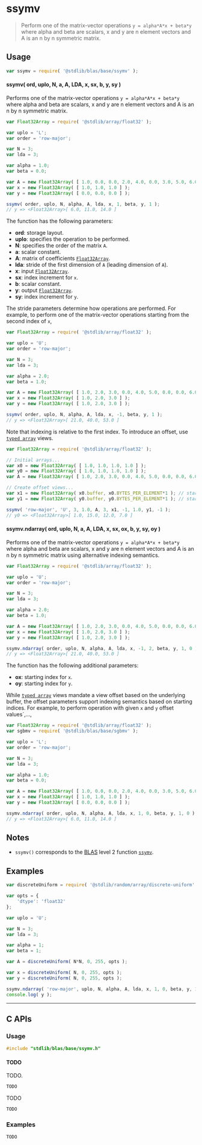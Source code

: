<!--

@license Apache-2.0

Copyright (c) 2024 The Stdlib Authors.

Licensed under the Apache License, Version 2.0 (the "License");
you may not use this file except in compliance with the License.
You may obtain a copy of the License at

   http://www.apache.org/licenses/LICENSE-2.0

Unless required by applicable law or agreed to in writing, software
distributed under the License is distributed on an "AS IS" BASIS,
WITHOUT WARRANTIES OR CONDITIONS OF ANY KIND, either express or implied.
See the License for the specific language governing permissions and
limitations under the License.

-->

# ssymv

> Perform one of the matrix-vector operations `y = alpha*A*x + beta*y` where alpha and beta are scalars, x and y are n element vectors and A is an n by n symmetric matrix.

<section class = "usage">

## Usage

```javascript
var ssymv = require( '@stdlib/blas/base/ssymv' );
```

#### ssymv( ord, uplo, N, a, A, LDA, x, sx, b, y, sy )

Performs one of the matrix-vector operations `y = alpha*A*x + beta*y` where alpha and beta are scalars, x and y are n element vectors and A is an n by n symmetric matrix.

```javascript
var Float32Array = require( '@stdlib/array/float32' );

var uplo = 'L';
var order = 'row-major';

var N = 3;
var lda = 3;

var alpha = 1.0;
var beta = 0.0;

var A = new Float32Array( [ 1.0, 0.0, 0.0, 2.0, 4.0, 0.0, 3.0, 5.0, 6.0 ] );
var x = new Float32Array( [ 1.0, 1.0, 1.0 ] );
var y = new Float32Array( [ 0.0, 0.0, 0.0 ] );

ssymv( order, uplo, N, alpha, A, lda, x, 1, beta, y, 1 );
// y => <Float32Array>[ 6.0, 11.0, 14.0 ]
```

The function has the following parameters:

-   **ord**: storage layout.
-   **uplo**: specifies the operation to be performed.
-   **N**: specifies the order of the matrix `A`.
-   **a**: scalar constant.
-   **A**: matrix of coefficients [`Float32Array`][mdn-float32array].
-   **lda**: stride of the first dimension of `A` (leading dimension of `A`).
-   **x**: input [`Float32Array`][mdn-float32array].
-   **sx**: index increment for `x`.
-   **b**: scalar constant.
-   **y**: output [`Float32Array`][mdn-float32array].
-   **sy**: index increment for `y`.

The stride parameters determine how operations are performed. For example, to 
perform one of the matrix-vector operations starting from the second index of `x`,

```javascript
var Float32Array = require( '@stdlib/array/float32' );

var uplo = 'U';
var order = 'row-major';

var N = 3;
var lda = 3;

var alpha = 2.0;
var beta = 1.0;

var A = new Float32Array( [ 1.0, 2.0, 3.0, 0.0, 4.0, 5.0, 0.0, 0.0, 6.0 ] );
var x = new Float32Array( [ 1.0, 2.0, 3.0 ] );
var y = new Float32Array( [ 1.0, 2.0, 3.0 ] );

ssymv( order, uplo, N, alpha, A, lda, x, -1, beta, y, 1 );
// y => <Float32Array>[ 21.0, 40.0, 53.0 ]
```

Note that indexing is relative to the first index. To introduce an offset, use [`typed array`][mdn-typed-array] views.

<!-- eslint-disable stdlib/capitalized-comments -->

```javascript
var Float32Array = require( '@stdlib/array/float32' );

// Initial arrays...
var x0 = new Float32Array( [ 1.0, 1.0, 1.0, 1.0 ] );
var y0 = new Float32Array( [ 1.0, 1.0, 1.0, 1.0 ] );
var A = new Float32Array( [ 1.0, 2.0, 3.0, 0.0, 4.0, 5.0, 0.0, 0.0, 6.0 ] );

// Create offset views...
var x1 = new Float32Array( x0.buffer, x0.BYTES_PER_ELEMENT*1 ); // start at 2nd element
var y1 = new Float32Array( y0.buffer, y0.BYTES_PER_ELEMENT*1 ); // start at 1st element

ssymv( 'row-major', 'U', 3, 1.0, A, 3, x1, -1, 1.0, y1, -1 );
// y0 => <Float32Array>[ 1.0, 15.0, 12.0, 7.0 ]
```

#### ssymv.ndarray( ord, uplo, N, a, A, LDA, x, sx, ox, b, y, sy, oy )

Performs one of the matrix-vector operations `y = alpha*A*x + beta*y` where alpha and beta are scalars, x and y are n element vectors and A is an n by n symmetric matrix using alternative indexing semantics.

```javascript
var Float32Array = require( '@stdlib/array/float32' );

var uplo = 'U';
var order = 'row-major';

var N = 3;
var lda = 3;

var alpha = 2.0;
var beta = 1.0;

var A = new Float32Array( [ 1.0, 2.0, 3.0, 0.0, 4.0, 5.0, 0.0, 0.0, 6.0 ] );
var x = new Float32Array( [ 1.0, 2.0, 3.0 ] );
var y = new Float32Array( [ 1.0, 2.0, 3.0 ] );

ssymv.ndarray( order, uplo, N, alpha, A, lda, x, -1, 2, beta, y, 1, 0 );
// y => <Float32Array>[ 21.0, 40.0, 53.0 ]
```

The function has the following additional parameters:

-   **ox**: starting index for `x`.
-   **oy**: starting index for `y`.

While [`typed array`][mdn-typed-array] views mandate a view offset based on the underlying buffer, the offset parameters support indexing semantics based on starting indices. For example, to perform operation with given `x` and `y` offset values`,...,

```javascript
var Float32Array = require( '@stdlib/array/float32' );
var sgbmv = require( '@stdlib/blas/base/sgbmv' );

var uplo = 'L';
var order = 'row-major';

var N = 3;
var lda = 3;

var alpha = 1.0;
var beta = 0.0;

var A = new Float32Array( [ 1.0, 0.0, 0.0, 2.0, 4.0, 0.0, 3.0, 5.0, 6.0 ] );
var x = new Float32Array( [ 1.0, 1.0, 1.0 ] );
var y = new Float32Array( [ 0.0, 0.0, 0.0 ] );

ssymv.ndarray( order, uplo, N, alpha, A, lda, x, 1, 0, beta, y, 1, 0 );
// y => <Float32Array>[ 6.0, 11.0, 14.0 ]
```

</section>

<!-- /.usage -->

<section class="notes">

## Notes

-   `ssymv()` corresponds to the [BLAS][blas] level 2 function [`ssymv`][ssymv].

</section>

<!-- /.notes -->

<section class="examples">

## Examples

<!-- eslint no-undef: "error" -->

```javascript
var discreteUniform = require( '@stdlib/random/array/discrete-uniform' );

var opts = {
    'dtype': 'float32'
};

var uplo = 'U';

var N = 3;
var lda = 3;

var alpha = 1;
var beta = 1;

var A = discreteUniform( N*N, 0, 255, opts );

var x = discreteUniform( N, 0, 255, opts );
var y = discreteUniform( N, 0, 255, opts );

ssymv.ndarray( 'row-major', uplo, N, alpha, A, lda, x, 1, 0, beta, y, 1, 0 );
console.log( y );

```

</section>

<!-- /.examples -->

<!-- C interface documentation. -->

* * *

<section class="c">

## C APIs

<!-- Section to include introductory text. Make sure to keep an empty line after the intro `section` element and another before the `/section` close. -->

<section class="intro">

</section>

<!-- /.intro -->

<!-- C usage documentation. -->

<section class="usage">

### Usage

```c
#include "stdlib/blas/base/ssymv.h"
```

#### TODO

TODO.

```c
TODO
```

TODO

```c
TODO
```

</section>

<!-- /.usage -->

<!-- C API usage notes. Make sure to keep an empty line after the `section` element and another before the `/section` close. -->

<section class="notes">

</section>

<!-- /.notes -->

<!-- C API usage examples. -->

<section class="examples">

### Examples

```c
TODO
```

</section>

<!-- /.examples -->

</section>

<!-- /.c -->

<!-- Section for related `stdlib` packages. Do not manually edit this section, as it is automatically populated. -->

<section class="related">

</section>

<!-- /.related -->

<!-- Section for all links. Make sure to keep an empty line after the `section` element and another before the `/section` close. -->

<section class="links">

[blas]: http://www.netlib.org/blas

[ssymv]: https://netlib.org/lapack/explore-html/d2/d94/ssymv_8f.html

[mdn-float32array]: https://developer.mozilla.org/en-US/docs/Web/JavaScript/Reference/Global_Objects/Float32Array

[mdn-typed-array]: https://developer.mozilla.org/en-US/docs/Web/JavaScript/Reference/Global_Objects/TypedArray

</section>

<!-- /.links -->
